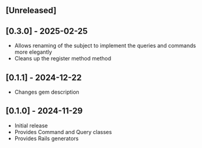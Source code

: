 ## [Unreleased]

## [0.3.0] - 2025-02-25

- Allows renaming of the subject to implement the queries and commands more elegantly
- Cleans up the register method method

## [0.1.1] - 2024-12-22

- Changes gem description

## [0.1.0] - 2024-11-29

- Initial release
- Provides Command and Query classes
- Provides Rails generators
